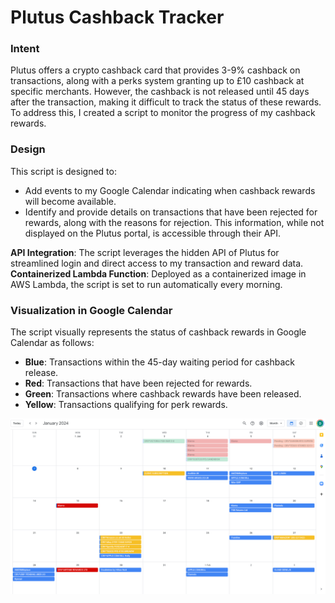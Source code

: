 # Plutus Cashback Tracker

### Intent

Plutus offers a crypto cashback card that provides 3-9% cashback on transactions, along with a perks system granting up to £10 cashback at specific merchants. However, the cashback is not released until 45 days after the transaction, making it difficult to track the status of these rewards. 
To address this, I created a script to monitor the progress of my cashback rewards.

### Design

This script is designed to:

- Add events to my Google Calendar indicating when cashback rewards will become available.
- Identify and provide details on transactions that have been rejected for rewards, along with the reasons for rejection. 
This information, while not displayed on the Plutus portal, is accessible through their API.

**API Integration**: The script leverages the hidden API of Plutus for streamlined login and direct access to my transaction and reward data.
**Containerized Lambda Function**: Deployed as a containerized image in AWS Lambda, the script is set to run automatically every morning.

### Visualization in Google Calendar

The script visually represents the status of cashback rewards in Google Calendar as follows:

- **Blue**: Transactions within the 45-day waiting period for cashback release.
- **Red**: Transactions that have been rejected for rewards.
- **Green**: Transactions where cashback rewards have been released.
- **Yellow**: Transactions qualifying for perk rewards.

![Test Image 1](images/img.png)